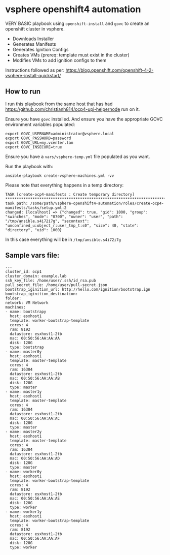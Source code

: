 # vsphere openshift4 automation

VERY BASIC playbook using `openshift-install` and `govc` to create an openshift cluster in vsphere.

- Downloads Installer
- Generates Manifests
- Generates Ignition Configs
- Creates VMs (prereq: template must exist in the cluster)
- Modifies VMs to add ignition configs to them

Instructions followed as per: https://blog.openshift.com/openshift-4-2-vsphere-install-quickstart/

## How to run

I run this playbook from the same host that has had https://github.com/christianh814/ocp4-upi-helpernode run on it.

Ensure you have `govc` installed. And ensure you have the appropriate GOVC environment variables populated:

```
export GOVC_USERNAME=administrator@vsphere.local
export GOVC_PASSWORD=password
export GOVC_URL=my.vcenter.lan
export GOVC_INSECURE=true
```
Ensure you have a `vars/vsphere-temp.yml` file populated as you want.

Run the playbook with:

```
ansible-playbook create-vsphere-machines.yml -vv
```

Please note that everything happens in a temp directory:

```
TASK [create-ocp4-manifests : Create temporary directory] **********************************************************************************************************
task path: /some/path/vsphere-openshift4-automation/roles/create-ocp4-manifests/tasks/setup.yml:2
changed: [localhost] => {"changed": true, "gid": 1000, "group": "swinches", "mode": "0700", "owner": "user", "path": "/tmp/ansible.s4i72i7g", "secontext": "unconfined_u:object_r:user_tmp_t:s0", "size": 40, "state": "directory", "uid": 1000}
```

In this case everything will be in `/tmp/ansible.s4i72i7g`

## Sample vars file:

```
---
cluster_id: ocp1
cluster_domain: example.lab
ssh_key_file: /home/user/.ssh/id_rsa.pub
pull_secret_file: /home/user/pull-secret.json
bootstrap_iginition_url: http://hello.com/ignition/bootstrap.ign
bootstrap_iginition_destination: 
folder:
network: VM Network
machines:
- name: bootstrapy
  host: esxhost1
  template: worker-bootstrap-template
  cores: 4
  ram: 8192
  datastore: esxhost1-2tb
  mac: 00:50:56:AA:AA:AA
  disk: 120G
  type: bootstrap
- name: master0y
  host: esxhost1
  template: master-template
  cores: 4
  ram: 16384
  datastore: esxhost1-2tb
  mac: 00:50:56:AA:AA:AB
  disk: 120G
  type: master
- name: master1y
  host: esxhost1
  template: master-template
  cores: 4
  ram: 16384
  datastore: esxhost1-2tb
  mac: 00:50:56:AA:AA:AC
  disk: 120G
  type: master
- name: master2y
  host: esxhost1
  template: master-template
  cores: 4
  ram: 16384
  datastore: esxhost1-2tb
  mac: 00:50:56:AA:AA:AD
  disk: 120G
  type: master
- name: worker0y
  host: esxhost1
  template: worker-bootstrap-template
  cores: 4
  ram: 8192
  datastore: esxhost1-2tb
  mac: 00:50:56:AA:AA:AE
  disk: 120G
  type: worker
- name: worker1y
  host: esxhost1
  template: worker-bootstrap-template
  cores: 4
  ram: 8192
  datastore: esxhost1-2tb
  mac: 00:50:56:AA:AA:AF
  disk: 120G
  type: worker
```